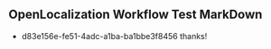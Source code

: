 ## OpenLocalization Workflow Test MarkDown
* d83e156e-fe51-4adc-a1ba-ba1bbe3f8456 
thanks!

<!--HONumber=Mar16_HO5-->


